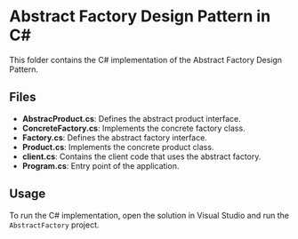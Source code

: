 # Abstract Factory Design Pattern in C#

This folder contains the C# implementation of the Abstract Factory Design Pattern.

## Files

- **AbstracProduct.cs**: Defines the abstract product interface.
- **ConcreteFactory.cs**: Implements the concrete factory class.
- **Factory.cs**: Defines the abstract factory interface.
- **Product.cs**: Implements the concrete product class.
- **client.cs**: Contains the client code that uses the abstract factory.
- **Program.cs**: Entry point of the application.

## Usage

To run the C# implementation, open the solution in Visual Studio and run the `AbstractFactory` project.